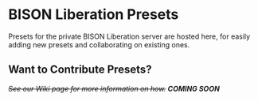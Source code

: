 # BISON Liberation Presets
Presets for the private BISON Liberation server are hosted here, for easily adding new presets and collaborating on existing ones.

## Want to Contribute Presets?
~~*See our Wiki page for more information on how.*~~
***COMING SOON***
